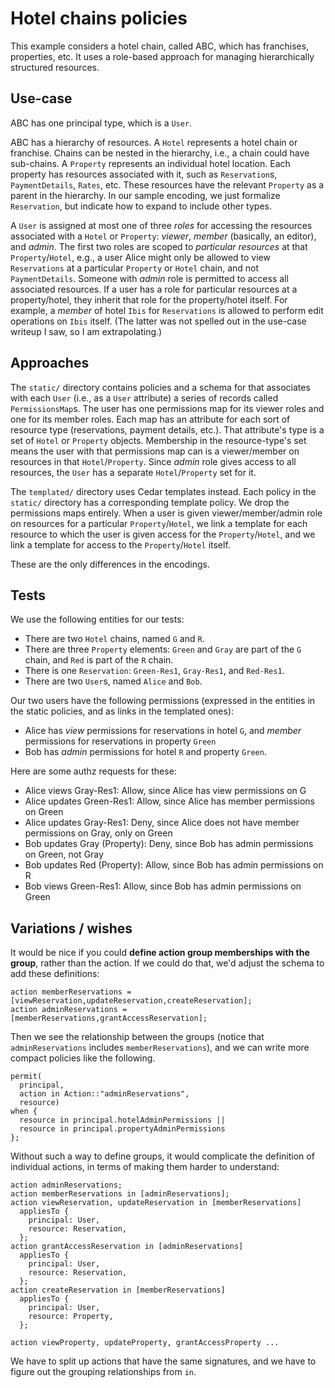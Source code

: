# Hotel chains policies

This example considers a hotel chain, called ABC, which has franchises, properties, etc. It uses a role-based approach for managing hierarchically structured resources.

## Use-case

ABC has one principal type, which is a `User`.

ABC has a hierarchy of resources. A `Hotel` represents a hotel chain or franchise. Chains can be nested in the hierarchy, i.e., a chain could have sub-chains. A `Property` represents an individual hotel location. Each property has resources associated with it, such as `Reservation`s, `PaymentDetails`, `Rates`, etc. These resources have the relevant `Property` as a parent in the hierarchy. In our sample encoding, we just formalize `Reservation`, but indicate how to expand to include other types.

A `User` is assigned at most one of three _roles_ for accessing the resources associated with a `Hotel` or `Property`: _viewer_, _member_ (basically, an editor), and _admin_. The first two roles are scoped to _particular resources_ at that `Property`/`Hotel`, e.g., a user Alice might only be allowed to view `Reservations` at a particular `Property` or `Hotel` chain, and not `PaymentDetails`. Someone with _admin_ role is permitted to access all associated resources. If a user has a role for particular resources at a property/hotel, they inherit that role for the property/hotel itself. For example, a _member_ of hotel `Ibis` for `Reservations` is allowed to perform edit operations on `Ibis` itself. (The latter was not spelled out in the use-case writeup I saw, so I am extrapolating.)

## Approaches

The `static/` directory contains policies and a schema for that associates with each `User` (i.e., as a `User` attribute) a series of records called `PermissionsMap`s. The user has one permissions map for its viewer roles and one for its member roles. Each map has an attribute for each sort of resource type (reservations, payment details, etc.). That attribute's type is a set of `Hotel` or `Property` objects. Membership in the resource-type's set means the user with that permissions map can is a viewer/member on resources in that `Hotel`/`Property`. Since _admin_ role gives access to all resources, the `User` has a separate `Hotel`/`Property` set for it.

The `templated/` directory uses Cedar templates instead. Each policy in the `static/` directory has a corresponding template policy. We drop the permissions maps entirely. When a user is given viewer/member/admin role on resources for a particular `Property`/`Hotel`, we link a template for each resource to which the user is given access for the `Property`/`Hotel`, and we link a template for access to the `Property`/`Hotel` itself.

These are the only differences in the encodings.

## Tests

We use the following entities for our tests:
- There are two `Hotel` chains, named `G` and `R`.
- There are three `Property` elements: `Green` and `Gray` are part of the `G` chain, and `Red` is part of the `R` chain.
- There is one `Reservation`: `Green-Res1`, `Gray-Res1`, and `Red-Res1`.
- There are two `User`s, named `Alice` and `Bob`. 

Our two users have the following permissions (expressed in the entities in the static policies, and as links in the templated ones):
  - Alice has _view_ permissions for reservations in hotel `G`, and _member_ permissions for reservations in property `Green`
  - Bob has _admin_ permissions for hotel `R` and property `Green`.

Here are some authz requests for these:
- Alice views Gray-Res1: Allow, since Alice has view permissions on G
- Alice updates Green-Res1: Allow, since Alice has member permissions on Green
- Alice updates Gray-Res1: Deny, since Alice does not have member permissions on Gray, only on Green
- Bob updates Gray (Property): Deny, since Bob has admin permissions on Green, not Gray
- Bob updates Red (Property): Allow, since Bob has admin permissions on R
- Bob views Green-Res1: Allow, since Bob has admin permissions on Green

## Variations / wishes

It would be nice if you could **define action group memberships with the group**, rather than the action. If we could do that, we'd adjust the schema to add these definitions:
```
action memberReservations = [viewReservation,updateReservation,createReservation];
action adminReservations = [memberReservations,grantAccessReservation];
```
Then we see the relationship between the groups (notice that `adminReservations` includes `memberReservations`), and we can write more compact policies like the following.
```
permit(
  principal, 
  action in Action::"adminReservations",
  resource)
when {
  resource in principal.hotelAdminPermissions ||
  resource in principal.propertyAdminPermissions
};
```
Without such a way to define groups, it would complicate the definition of individual actions, in terms of making them harder to understand:
```
action adminReservations;
action memberReservations in [adminReservations];
action viewReservation, updateReservation in [memberReservations]
  appliesTo {
    principal: User,
    resource: Reservation,
  };
action grantAccessReservation in [adminReservations]
  appliesTo {
    principal: User,
    resource: Reservation,
  };
action createReservation in [memberReservations]
  appliesTo {
    principal: User,
    resource: Property,
  };

action viewProperty, updateProperty, grantAccessProperty ...
```
We have to split up actions that have the same signatures, and we have to figure out the grouping relationships from `in`.